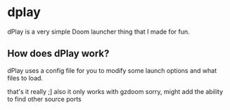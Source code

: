 # dplay
dPlay is a very simple Doom launcher thing that I made for fun.

## How does dPlay work?
dPlay uses a config file for you to modify some launch options and what files to load.

that's it really ;]
also it only works with gzdoom sorry, might add the ability to find other source ports
